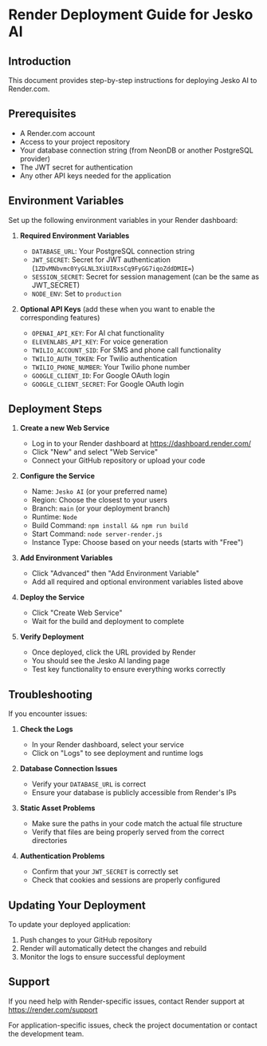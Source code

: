 # Render Deployment Guide for Jesko AI

## Introduction
This document provides step-by-step instructions for deploying Jesko AI to Render.com.

## Prerequisites
- A Render.com account
- Access to your project repository
- Your database connection string (from NeonDB or another PostgreSQL provider)
- The JWT secret for authentication
- Any other API keys needed for the application

## Environment Variables

Set up the following environment variables in your Render dashboard:

1. **Required Environment Variables**
   - `DATABASE_URL`: Your PostgreSQL connection string
   - `JWT_SECRET`: Secret for JWT authentication (`1ZDvMNbvmc0YyGLNL3XiUIRxsCq9FyGG7iqoZddDMIE=`)
   - `SESSION_SECRET`: Secret for session management (can be the same as JWT_SECRET)
   - `NODE_ENV`: Set to `production`

2. **Optional API Keys** (add these when you want to enable the corresponding features)
   - `OPENAI_API_KEY`: For AI chat functionality
   - `ELEVENLABS_API_KEY`: For voice generation
   - `TWILIO_ACCOUNT_SID`: For SMS and phone call functionality
   - `TWILIO_AUTH_TOKEN`: For Twilio authentication
   - `TWILIO_PHONE_NUMBER`: Your Twilio phone number
   - `GOOGLE_CLIENT_ID`: For Google OAuth login
   - `GOOGLE_CLIENT_SECRET`: For Google OAuth login

## Deployment Steps

1. **Create a new Web Service**
   - Log in to your Render dashboard at https://dashboard.render.com/
   - Click "New" and select "Web Service"
   - Connect your GitHub repository or upload your code

2. **Configure the Service**
   - Name: `Jesko AI` (or your preferred name)
   - Region: Choose the closest to your users
   - Branch: `main` (or your deployment branch)
   - Runtime: `Node`
   - Build Command: `npm install && npm run build`
   - Start Command: `node server-render.js`
   - Instance Type: Choose based on your needs (starts with "Free")

3. **Add Environment Variables**
   - Click "Advanced" then "Add Environment Variable"
   - Add all required and optional environment variables listed above

4. **Deploy the Service**
   - Click "Create Web Service"
   - Wait for the build and deployment to complete

5. **Verify Deployment**
   - Once deployed, click the URL provided by Render
   - You should see the Jesko AI landing page
   - Test key functionality to ensure everything works correctly

## Troubleshooting

If you encounter issues:

1. **Check the Logs**
   - In your Render dashboard, select your service
   - Click on "Logs" to see deployment and runtime logs

2. **Database Connection Issues**
   - Verify your `DATABASE_URL` is correct
   - Ensure your database is publicly accessible from Render's IPs

3. **Static Asset Problems**
   - Make sure the paths in your code match the actual file structure
   - Verify that files are being properly served from the correct directories

4. **Authentication Problems**
   - Confirm that your `JWT_SECRET` is correctly set
   - Check that cookies and sessions are properly configured

## Updating Your Deployment

To update your deployed application:

1. Push changes to your GitHub repository
2. Render will automatically detect the changes and rebuild
3. Monitor the logs to ensure successful deployment

## Support

If you need help with Render-specific issues, contact Render support at https://render.com/support

For application-specific issues, check the project documentation or contact the development team.